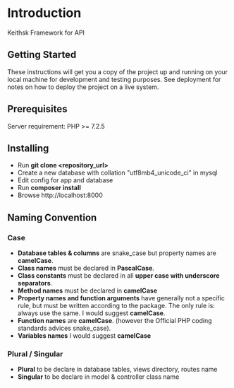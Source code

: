 # Introduction

Keithsk Framework for API


## Getting Started

These instructions will get you a copy of the project up and running on your local machine for development and testing purposes. See deployment for notes on how to deploy the project on a live system.


## Prerequisites

Server requirement: 
PHP >= 7.2.5


## Installing

* Run **git clone <repository_url>**
* Create a new database with collation "utf8mb4_unicode_ci" in mysql
* Edit config for app and database
* Run **composer install**
* Browse http://localhost:8000


## Naming Convention

### Case

* **Database tables & columns** are snake_case but property names are **camelCase**.
* **Class names** must be declared in **PascalCase**.
* **Class constants** must be declared in all **upper case with underscore separators**.
* **Method names** must be declared in **camelCase**
* **Property names and function arguments** have generally not a specific rule, but must be written according to the package. The only rule is: always use the same. I would suggest **camelCase**.
* **Function names** are **camelCase**. (however the Official PHP coding standards advices snake_case).
* **Variables names** I would suggest **camelCase**

### Plural / Singular

* **Plural** to be declare in database tables, views directory, routes name
* **Singular** to be declare in model & controller class name
